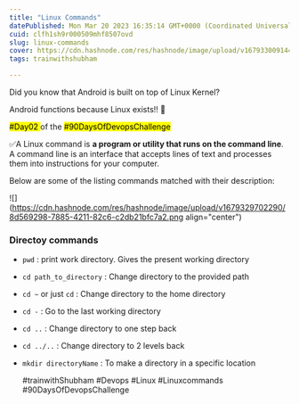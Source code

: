 ```yaml
---
title: "Linux Commands"
datePublished: Mon Mar 20 2023 16:35:14 GMT+0000 (Coordinated Universal Time)
cuid: clfh1sh9r000509mhf8507ovd
slug: linux-commands
cover: https://cdn.hashnode.com/res/hashnode/image/upload/v1679330091445/8f854973-3ca2-43d0-8050-4e557e5752ef.jpeg
tags: trainwithshubham

---
```


Did you know that Android is built on top of Linux Kernel?

Android functions because Linux exists!! 🙂

<mark>#Day02 </mark> of the <mark>#90DaysOfDevopsChallenge</mark>

✅A Linux command is **a program or utility that runs on the command line**. A command line is an interface that accepts lines of text and processes them into instructions for your computer.

Below are some of the listing commands matched with their description:

![](https://cdn.hashnode.com/res/hashnode/image/upload/v1679329702290/8d569298-7885-4211-82c6-c2db21bfc7a2.png align="center")

### Directoy commands

* `pwd` : print work directory. Gives the present working directory
    
* `cd path_to_directory` : Change directory to the provided path
    
* `cd ~` or just `cd` : Change directory to the home directory
    
* `cd -` : Go to the last working directory
    
* `cd ..` : Change directory to one step back
    
* `cd ../..` : Change directory to 2 levels back
    
* `mkdir directoryName` : To make a directory in a specific location
    
    #trainwithShubham #Devops #Linux #Linuxcommands #90DaysOfDevopsChallenge